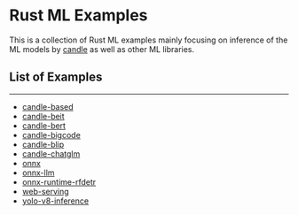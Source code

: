 # Rust ML Examples

This is a collection of Rust ML examples mainly focusing on inference of the ML models by 
[candle](https://github.com/huggingface/candle) as well as other ML libraries.

## List of Examples

---

* [candle-based](./based/README.md)
* [candle-beit](./beit/README.md)
* [candle-bert](./bert/README.md)
* [candle-bigcode](./bigcode/README.md)
* [candle-blip](./blip/README.md)
* [candle-chatglm](./chatglm/README.md)
* [onnx](./onnx/README.md)
* [onnx-llm](./onnx-llm/README.md)
* [onnx-runtime-rfdetr](./onnx-runtime-rfdetr/README.md)
* [web-serving](./web-serving/README.md)
* [yolo-v8-inference](./yolo-v8-inference/README.md)